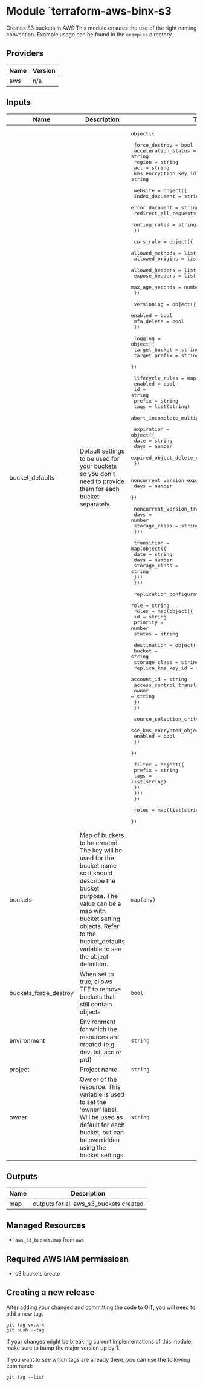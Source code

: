 # Module `terraform-aws-binx-s3

Creates S3 buckets in AWS
This module ensures the use of the right naming convention.
Example usage can be found in the `examples` directory.

## Providers

| Name | Version |
|------|---------|
| aws | n/a |

## Inputs

| Name | Description | Type | Default | Required |
|------|-------------|------|---------|:-----:|
| bucket\_defaults | Default settings to be used for your buckets so you don't need to provide them for each bucket separately. | <pre>object({<br><br>    force_destroy         = bool<br>    acceleration_status   = string<br>    region                = string<br>    acl                   = string<br>    kms_encryption_key_id = string<br><br>    website = object({<br>      index_document           = string<br>      error_document           = string<br>      redirect_all_requests_to = string<br>      routing_rules            = string<br>    })<br><br>    cors_rule = object({<br>      allowed_methods = list(string)<br>      allowed_origins = list(string)<br>      allowed_headers = list(string)<br>      expose_headers  = list(string)<br>      max_age_seconds = number<br>    })<br><br>    versioning = object({<br>      enabled    = bool<br>      mfa_delete = bool<br>    })<br><br>    logging = object({<br>      target_bucket = string<br>      target_prefix = string<br>    })<br><br>    lifecycle_rules = map(object({<br>      enabled                                = bool<br>      id                                     = string<br>      prefix                                 = string<br>      tags                                   = list(string)<br>      abort_incomplete_multipart_upload_days = number<br><br>      expiration = object({<br>        date                         = string<br>        days                         = number<br>        expired_object_delete_marker = bool<br>      })<br><br>      noncurrent_version_expiration = object({<br>        days = number<br>      })<br><br>      noncurrent_version_transition = map(object({<br>        days          = number<br>        storage_class = string<br>      }))<br><br>      transition = map(object({<br>        date          = string<br>        days          = number<br>        storage_class = string<br>      }))<br>    }))<br><br>    replication_configuration = object({<br>      role = string<br>      rules = map(object({<br>        id       = string<br>        priority = number<br>        status   = string<br><br>        destination = object({<br>          bucket             = string<br>          storage_class      = string<br>          replica_kms_key_id = string<br>          account_id         = string<br>          access_control_translation = object({<br>            owner = string<br>          })<br>        })<br><br>        source_selection_criteria = object({<br>          sse_kms_encrypted_objects = object({<br>            enabled = bool<br>          })<br>        })<br><br>        filter = object({<br>          prefix = string<br>          tags   = list(string)<br>        })<br>      }))<br>    })<br><br>    roles = map(list(string))<br>  })</pre> | <pre>{<br>  "acceleration_status": null,<br>  "acl": null,<br>  "cors_rule": null,<br>  "force_destroy": false,<br>  "kms_encryption_key_id": null,<br>  "lifecycle_rules": {},<br>  "logging": null,<br>  "region": "eu-west-1",<br>  "replication_configuration": null,<br>  "roles": {},<br>  "versioning": null,<br>  "website": null<br>}</pre> | no |
| buckets | Map of buckets to be created. The key will be used for the bucket name so it should describe the bucket purpose. The value can be a map with bucket setting objects. Refer to the bucket\_defaults variable to see the object definition. | `map(any)` | n/a | yes |
| buckets\_force\_destroy | When set to true, allows TFE to remove buckets that still contain objects | `bool` | `false` | no |
| environment | Environment for which the resources are created (e.g. dev, tst, acc or prd) | `string` | n/a | yes |
| project | Project name | `string` | n/a | yes |
| owner | Owner of the resource. This variable is used to set the 'owner' label. Will be used as default for each bucket, but can be overridden using the bucket settings | `string` | n/a | yes |

## Outputs

| Name | Description |
|------|-------------|
| map | outputs for all aws\_s3\_buckets created |


## Managed Resources
* `aws_s3_bucket.map` from `aws`

## Required AWS IAM permissiosn
* s3.buckets.create

## Creating a new release
After adding your changed and committing the code to GIT, you will need to add a new tag.
```
git tag vx.x.x
git push --tag
```
If your changes might be breaking current implementations of this module, make sure to bump the major version up by 1.

If you want to see which tags are already there, you can use the following command:
```
git tag --list
```

